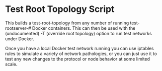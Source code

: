 Test Root Topology Script
======

This builds a test-root-topology from any number of running test-rootserver-# Docker containers. This can then be used with the (undocumented) -T (override root topology) option to run test networks under Docker.

Once you have a local Docker test network running you can use iptables rules to simulate a variety of network pathologies, or you can just use it to test any new changes to the protocol or node behavior at some limited scale.
